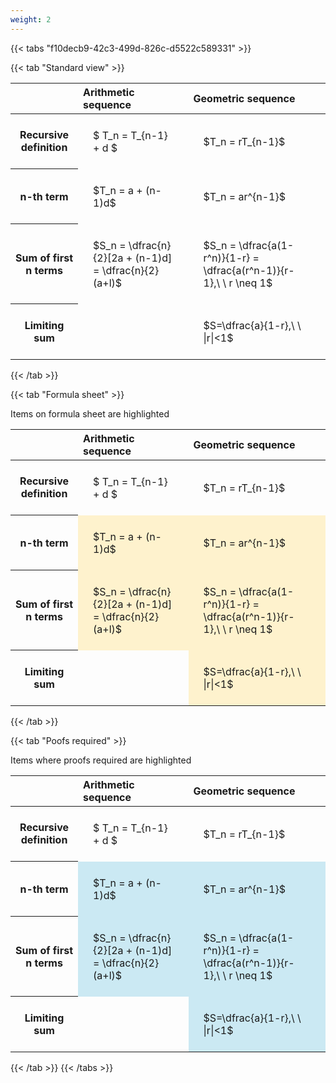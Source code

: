 ```yaml
---
weight: 2
---
```


{{< tabs "f10decb9-42c3-499d-826c-d5522c589331" >}}

{{< tab "Standard view" >}}

<style type="text/css">
#T_3484f th.col_heading {
  text-align: left;
  font-size: 1em;
}
#T_3484f td {
  text-align: left;
  font-size: 1em;
  padding: 1.5em;
}
</style>
<table id="T_3484f">
  <thead>
    <tr>
      <th class="blank level0" >&nbsp;</th>
      <th id="T_3484f_level0_col0" class="col_heading level0 col0" >Arithmetic sequence</th>
      <th id="T_3484f_level0_col1" class="col_heading level0 col1" >Geometric sequence</th>
    </tr>
  </thead>
  <tbody>
    <tr>
      <th id="T_3484f_level0_row0" class="row_heading level0 row0" >Recursive definition</th>
      <td id="T_3484f_row0_col0" class="data row0 col0" >$ T_n = T_{n-1} + d $</td>
      <td id="T_3484f_row0_col1" class="data row0 col1" >$T_n = rT_{n-1}$</td>
    </tr>
    <tr>
      <th id="T_3484f_level0_row1" class="row_heading level0 row1" >n-th term</th>
      <td id="T_3484f_row1_col0" class="data row1 col0" >$T_n = a + (n-1)d$</td>
      <td id="T_3484f_row1_col1" class="data row1 col1" >$T_n = ar^{n-1}$</td>
    </tr>
    <tr>
      <th id="T_3484f_level0_row2" class="row_heading level0 row2" >Sum of first n terms</th>
      <td id="T_3484f_row2_col0" class="data row2 col0" >$S_n = \dfrac{n}{2}[2a + (n-1)d] = \dfrac{n}{2}(a+l)$</td>
      <td id="T_3484f_row2_col1" class="data row2 col1" >$S_n = \dfrac{a(1-r^n)}{1-r} = \dfrac{a(r^n-1)}{r-1},\ \  r \neq 1$</td>
    </tr>
    <tr>
      <th id="T_3484f_level0_row3" class="row_heading level0 row3" >Limiting sum</th>
      <td id="T_3484f_row3_col0" class="data row3 col0" ></td>
      <td id="T_3484f_row3_col1" class="data row3 col1" >$S=\dfrac{a}{1-r},\ \ |r|<1$</td>
    </tr>
  </tbody>
</table>
{{< /tab >}}

{{< tab "Formula sheet" >}}

Items on formula sheet are highlighted 
<br>
<style type="text/css">
#T_6f80b th.col_heading {
  text-align: left;
  font-size: 1em;
}
#T_6f80b td {
  text-align: left;
  font-size: 1em;
  padding: 1.5em;
}
#T_6f80b_row0_col0, #T_6f80b_row0_col1, #T_6f80b_row3_col0 {
  background-color: rgba(0,0,0,0);
}
#T_6f80b_row1_col0, #T_6f80b_row1_col1, #T_6f80b_row2_col0, #T_6f80b_row2_col1, #T_6f80b_row3_col1 {
  background-color: rgba(255,194,10, 0.2);
}
</style>
<table id="T_6f80b">
  <thead>
    <tr>
      <th class="blank level0" >&nbsp;</th>
      <th id="T_6f80b_level0_col0" class="col_heading level0 col0" >Arithmetic sequence</th>
      <th id="T_6f80b_level0_col1" class="col_heading level0 col1" >Geometric sequence</th>
    </tr>
  </thead>
  <tbody>
    <tr>
      <th id="T_6f80b_level0_row0" class="row_heading level0 row0" >Recursive definition</th>
      <td id="T_6f80b_row0_col0" class="data row0 col0" >$ T_n = T_{n-1} + d $</td>
      <td id="T_6f80b_row0_col1" class="data row0 col1" >$T_n = rT_{n-1}$</td>
    </tr>
    <tr>
      <th id="T_6f80b_level0_row1" class="row_heading level0 row1" >n-th term</th>
      <td id="T_6f80b_row1_col0" class="data row1 col0" >$T_n = a + (n-1)d$</td>
      <td id="T_6f80b_row1_col1" class="data row1 col1" >$T_n = ar^{n-1}$</td>
    </tr>
    <tr>
      <th id="T_6f80b_level0_row2" class="row_heading level0 row2" >Sum of first n terms</th>
      <td id="T_6f80b_row2_col0" class="data row2 col0" >$S_n = \dfrac{n}{2}[2a + (n-1)d] = \dfrac{n}{2}(a+l)$</td>
      <td id="T_6f80b_row2_col1" class="data row2 col1" >$S_n = \dfrac{a(1-r^n)}{1-r} = \dfrac{a(r^n-1)}{r-1},\ \  r \neq 1$</td>
    </tr>
    <tr>
      <th id="T_6f80b_level0_row3" class="row_heading level0 row3" >Limiting sum</th>
      <td id="T_6f80b_row3_col0" class="data row3 col0" ></td>
      <td id="T_6f80b_row3_col1" class="data row3 col1" >$S=\dfrac{a}{1-r},\ \ |r|<1$</td>
    </tr>
  </tbody>
</table>
{{< /tab >}}

{{< tab "Poofs required" >}}

Items where proofs required are highlighted 
<br>
<style type="text/css">
#T_f249f th.col_heading {
  text-align: left;
  font-size: 1em;
}
#T_f249f td {
  text-align: left;
  font-size: 1em;
  padding: 1.5em;
}
#T_f249f_row0_col0, #T_f249f_row0_col1, #T_f249f_row3_col0 {
  background-color: rgba(0,0,0,0);
}
#T_f249f_row1_col0, #T_f249f_row1_col1, #T_f249f_row2_col0, #T_f249f_row2_col1, #T_f249f_row3_col1 {
  background-color: rgba(0,150,200, 0.2);
}
</style>
<table id="T_f249f">
  <thead>
    <tr>
      <th class="blank level0" >&nbsp;</th>
      <th id="T_f249f_level0_col0" class="col_heading level0 col0" >Arithmetic sequence</th>
      <th id="T_f249f_level0_col1" class="col_heading level0 col1" >Geometric sequence</th>
    </tr>
  </thead>
  <tbody>
    <tr>
      <th id="T_f249f_level0_row0" class="row_heading level0 row0" >Recursive definition</th>
      <td id="T_f249f_row0_col0" class="data row0 col0" >$ T_n = T_{n-1} + d $</td>
      <td id="T_f249f_row0_col1" class="data row0 col1" >$T_n = rT_{n-1}$</td>
    </tr>
    <tr>
      <th id="T_f249f_level0_row1" class="row_heading level0 row1" >n-th term</th>
      <td id="T_f249f_row1_col0" class="data row1 col0" >$T_n = a + (n-1)d$</td>
      <td id="T_f249f_row1_col1" class="data row1 col1" >$T_n = ar^{n-1}$</td>
    </tr>
    <tr>
      <th id="T_f249f_level0_row2" class="row_heading level0 row2" >Sum of first n terms</th>
      <td id="T_f249f_row2_col0" class="data row2 col0" >$S_n = \dfrac{n}{2}[2a + (n-1)d] = \dfrac{n}{2}(a+l)$</td>
      <td id="T_f249f_row2_col1" class="data row2 col1" >$S_n = \dfrac{a(1-r^n)}{1-r} = \dfrac{a(r^n-1)}{r-1},\ \  r \neq 1$</td>
    </tr>
    <tr>
      <th id="T_f249f_level0_row3" class="row_heading level0 row3" >Limiting sum</th>
      <td id="T_f249f_row3_col0" class="data row3 col0" ></td>
      <td id="T_f249f_row3_col1" class="data row3 col1" >$S=\dfrac{a}{1-r},\ \ |r|<1$</td>
    </tr>
  </tbody>
</table>
{{< /tab >}}
{{< /tabs >}}